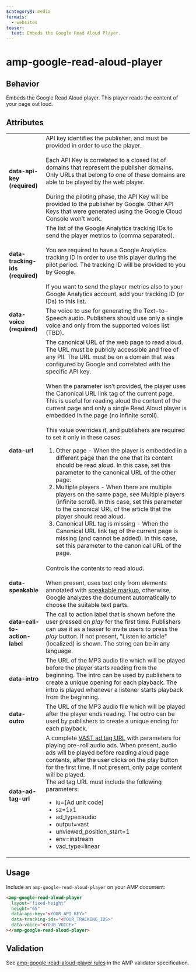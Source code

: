 ```yaml
---
$category@: media
formats:
  - websites
teaser:
  text: Embeds the Google Read Aloud Player.
---
```


# amp-google-read-aloud-player

## Behavior

Embeds the Google Read Aloud player. This player reads the content of your page out loud.

## Attributes

<table>
  <tr>
    <td width="20%"><strong>data-api-key (required)</strong></td>
    <td>API key identifies the publisher, and must be provided in order to use the player.
<br><br>
Each API Key is correlated to a closed list of domains that represent the publisher domains. Only
URLs that belong to one of these domains are able to be played by the web player.
<br><br>
During the piloting phase, the API Key will be provided to the publisher by Google. Other API Keys
that were generated using the Google Cloud Console won’t work.
</td>
  </tr>
    <tr>
    <td width="20%"><strong>data-tracking-ids (required)</strong></td>
    <td>The list of the Google Analytics tracking IDs to send the player metrics to (comma
separated).
<br><br>
You are required to have a Google Analytics tracking ID in order to use this player during the
pilot period. The tracking ID will be provided to you by Google.
<br><br>
If you want to send the player metrics also to your Google Analytics account, add your tracking ID 
(or IDs) to this list.
</td>
  </tr>
  <tr>
    <td width="20%"><strong>data-voice (required)</strong></td>
    <td>The voice to use for generating the Text-to-Speech audio. Publishers should use only
a single voice and only from the supported voices list (TBD).</td>
  </tr>
  <tr>
    <td width="20%"><strong>data-url</strong></td>
    <td>The canonical URL of the web page to read aloud. The URL must be publicly accessible and
free of any PII. The URL must be on a domain that was configured by Google and correlated with the
specific API key.
<br><br>
When the parameter isn’t provided, the player uses the Canonical URL link tag of the current page.
This is useful for reading aloud the content of the current page and only a single Read Aloud
player is embedded in the page (no infinite scroll).
<br><br>
This value overrides it, and publishers are required to set it only in these cases:
<ol>
  <li>Other page - When the player is embedded in a different page than the one that its content
should be read aloud. In this case, set this parameter to the canonical URL of the other page.</li>
  <li>Multiple players - When there are multiple players on the same page, see Multiple players
(infinite scroll). In this case, set this parameter to the canonical URL of the article that the
player should read aloud.</li>
  <li>Canonical URL tag is missing - When the Canonical URL link tag of the current page is missing
(and cannot be added). In this case, set this parameter to the canonical URL of the page.</td>
</li>
</ol>
  </tr>
  <tr>
    <td width="20%"><strong>data-speakable</strong></td>
    <td>Controls the contents to read aloud.
<br><br>
When present, uses text only from elements annotated with 
<a href="https://developers.google.com/search/docs/data-types/speakable">speakable markup</a>, otherwise, 
Google analyzes the document automatically to choose the suitable text parts.
  </tr>
  <tr>
    <td width="20%"><strong>data-call-to-action-label</strong></td>
    <td>The call to action label that is shown before the user pressed on <i>play</i> for the 
first time. Publishers can use it as a teaser to invite users to press the <i>play</i> button. 
If not present, "Listen to article" (localized) is shown. The string can be in any language.</td>
  </tr>
  <tr>
    <td width="20%"><strong>data-intro</strong></td>
    <td>The URL of the MP3 audio file which will be played before the player starts reading from 
the beginning. The intro can be used by publishers to create a unique opening for each playback. 
The intro is played whenever a listener starts playback from the beginning.</td>
  </tr>
  <tr>
    <td width="20%"><strong>data-outro</strong></td>
    <td>The URL of the MP3 audio file which will be played after the player ends reading. The 
outro can be used by publishers to create a unique ending for each playback.</td>
  </tr>
  <tr>
    <td width="20%"><strong>data-ad-tag-url</strong></td>
    <td>A complete <a href ="https://support.google.com/admanager/table/9749596">VAST ad tag URL</a> 
with parameters for playing pre-roll audio ads. When present, audio ads will be played before 
reading aloud page contents, after the user clicks on the play button for the first time. If not 
present, only page content will be played.<br/>
The ad tag URL must include the following parameters:

<ul>
  <li>iu=[Ad unit code]</li>
  <li>sz=1x1</li>
  <li>ad_type=audio</li>
  <li>output=vast</li>
  <li>unviewed_position_start=1</li>
  <li>env=instream</li>
  <li>vad_type=linear</li>
</ul></td>
  </tr>
</table>

## Usage

Include an `amp-google-read-aloud-player` on your AMP document:

```html
<amp-google-read-aloud-player
  layout="fixed-height"
  height="65"
  data-api-key="<YOUR_API_KEY>"
  data-tracking-ids="<YOUR_TRACKING_IDS>"
  data-voice="<YOUR_VOICE>"
></amp-google-read-aloud-player>
```

## Validation

See [amp-google-read-aloud-player rules](https://github.com/ampproject/amphtml/blob/main/extensions/amp-google-read-aloud-player/validator-amp-google-read-aloud-player.protoascii)
in the AMP validator specification.
